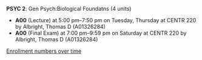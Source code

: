 **PSYC 2**: Gen Psych:Biological Foundatns (4 units)

- **A00** (Lecture) at 5:00 pm–7:50 pm on Tuesday, Thursday at CENTR 220 by Albright, Thomas D (A01326284)
- **A00** (Final Exam) at 7:00 pm–9:59 pm on Saturday at CENTR 220 by Albright, Thomas D (A01326284)

[Enrollment numbers over time](./PSYC2.tsv)
